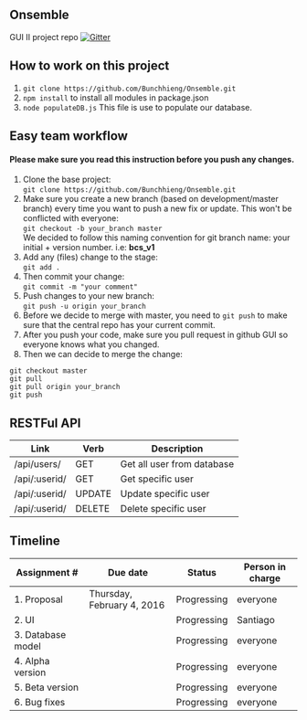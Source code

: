## Onsemble
GUI II project repo
[![Gitter](https://badges.gitter.im/Bunchhieng/Onsemble.svg)](https://gitter.im/Bunchhieng/Onsemble?utm_source=badge&utm_medium=badge&utm_campaign=pr-badge)
## How to work on this project
1. `git clone https://github.com/Bunchhieng/Onsemble.git`
2. `npm install` to install all modules in package.json
3. `node populateDB.js` This file is use to populate our database.


## Easy team workflow
#### **Please make sure you read this instruction before you push any changes.**
1. Clone the base project:             
`git clone https://github.com/Bunchhieng/Onsemble.git`
2. Make sure you create a new branch (based on development/master branch) every time you want to push a new fix or update. This won't be conflicted with everyone:                       
`git checkout -b your_branch master`                            
We decided to follow this naming convention for git branch name: your initial + version number. i.e: **bcs_v1**
3. Add any (files) change to the stage:                   
`git add .`
4. Then commit your change:                    
`git commit -m "your comment"`
5. Push changes to your new branch:                     
`git push -u origin your_branch`
6. Before we decide to merge with master, you need to `git push` to make sure that the central repo has your current commit.
7. After you push your code, make sure you pull request in github GUI so everyone knows what you changed.
8. Then we can decide to merge the change:
```
git checkout master
git pull
git pull origin your_branch
git push
```
## RESTFul API
| Link | Verb | Description |       
| ------------ | ------------- | ------------- |     
/api/users/ | GET | Get all user from database |     
/api/:userid/ | GET | Get specific user     
/api/:userid/ | UPDATE | Update specific user   
/api/:userid/ | DELETE | Delete specific user

## Timeline
Assignment # | Due date | Status | Person in charge
------------ | ------------- | ------------- | -------------
1. Proposal | Thursday, February 4, 2016 | Progressing | everyone
2. UI | | Progressing | Santiago
3. Database model | | Progressing | everyone
4. Alpha version | | Progressing | everyone
5. Beta version | | Progressing | everyone
6. Bug fixes | | Progressing | everyone

